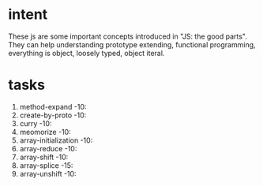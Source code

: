 # intent
These js are some important concepts introduced in "JS: the good parts". They can help understanding prototype extending, functional programming, everything is object, loosely typed, object iteral.

# tasks
1. method-expand -10:
2. create-by-proto -10:
3. curry -10:
4. meomorize -10:
5. array-initialization -10:
6. array-reduce -10:
7. array-shift -10:
8. array-splice -15:
9. array-unshift -10: